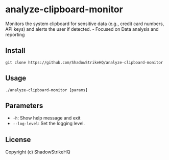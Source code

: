 # analyze-clipboard-monitor
Monitors the system clipboard for sensitive data (e.g., credit card numbers, API keys) and alerts the user if detected. - Focused on Data analysis and reporting

## Install
`git clone https://github.com/ShadowStrikeHQ/analyze-clipboard-monitor`

## Usage
`./analyze-clipboard-monitor [params]`

## Parameters
- `-h`: Show help message and exit
- `--log-level`: Set the logging level.

## License
Copyright (c) ShadowStrikeHQ
